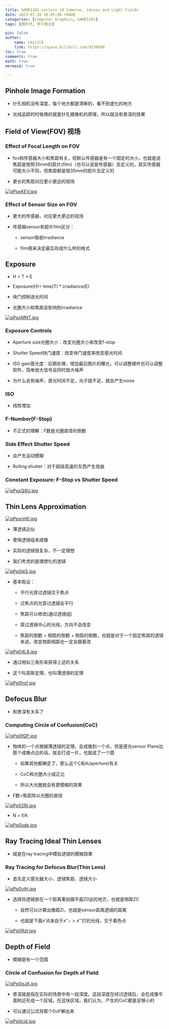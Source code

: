 ```yaml
---
title: GAMES101-Lecture 19 Cameras, Lenses and Light Fields
date: 2023-07-28 16:05:00 +0800
categories: [Computer Graphics, GAMES101]
tags: [图形学, 学习笔记]

pin: false
author: 
    name: CALL1CE
    link: https://space.bilibili.com/9330604
toc: true
comments: true
math: true
mermaid: true

---
```


## Pinhole Image Formation

* 针孔相机没有深度，每个地方都是清晰的，看不到虚化的地方

* 光线追踪的时候用的就是针孔摄像机的原理，所以就没有景深的效果

## Field of View(FOV) 视场

### Effect of Focal Length on FOV

* fov和传感器大小和焦距有关，但默认传感器是有一个固定的大小，也就是说焦距是按照35mm的胶片(film)（也可以说是传感器）去定义的，其实传感器可能大小不同，但焦距都是按35mm的胶片去定义的

* 更长的焦距对应更小更远的视场

[![pPpxKEV.jpg](https://s1.ax1x.com/2023/07/31/pPpxKEV.jpg)](https://imgse.com/i/pPpxKEV)

### Effect of Sensor Size on FOV

* 更大的传感器，对应更大更近的视场

* 传感器sensor和胶片film区分：
  
  * sensor吸收irradiance
  
  * film用来决定最后存成什么样的格式



## Exposure

* H = T \* E

* Exposure(H)= time(T) \* irradiance(E)

* 快门控制进光时间

* 光圈大小和焦距会影响到irradiance

[![pPpxMNT.jpg](https://s1.ax1x.com/2023/07/31/pPpxMNT.jpg)](https://imgse.com/i/pPpxMNT)

### Exposure Controls

* Aperture size光圈大小：改变光圈大小来改变f-stop

* Shutter Speed快门速度：改变快门速度来改变感光时间

* ISO gain感光度：后期处理，增加最后图片的曝光，可以调整硬件也可以调整软件，简单放大信号会同时放大噪声

* 为什么会有噪声，感光时间不足，光子就不足，就会产生noise

### ISO

* 线性增加

### F-Number(F-Stop)

* 不正式的理解：F数是光圈直径的倒数

### Side Effect Shutter Speed

* 会产生运动模糊

* Rolling shutter：对于超级高速的东西产生扭曲

### Constant Exposure: F-Stop vs Shutter Speed

[![pPpxQ4U.jpg](https://s1.ax1x.com/2023/07/31/pPpxQ4U.jpg)](https://imgse.com/i/pPpxQ4U)

## Thin Lens Approximation

[![pPpxnH0.jpg](https://s1.ax1x.com/2023/07/31/pPpxnH0.jpg)](https://imgse.com/i/pPpxnH0)

* 薄透镜近似

* 使用透镜组来成像

* 实际的透镜很复杂，不一定理想

* 我们考虑的是理想化的透镜

[![pPp0IeS.jpg](https://s1.ax1x.com/2023/07/30/pPp0IeS.jpg)](https://imgse.com/i/pPp0IeS)

* 基本假设：
  
  * 平行光穿过透镜交于焦点
  
  * 过焦点的光穿过透镜会平行
  
  * 焦距可以修改(通过透镜组)
  
  * 穿过透镜中心的光线，方向不会改变
  
  * 焦距的倒数 = 相距的倒数 + 物距的倒数，也就是对于一个固定焦距的透镜来说，改变物距相距也一定会跟着改

[![pPp04L8.jpg](https://s1.ax1x.com/2023/07/30/pPp04L8.jpg)](https://imgse.com/i/pPp04L8)

* 通过相似三角形来获得上述的关系

* 这个叫高斯定理，也叫薄透镜的定理

[![pPp0hsf.jpg](https://s1.ax1x.com/2023/07/30/pPp0hsf.jpg)](https://imgse.com/i/pPp0hsf)

## Defocus Blur

* 和景深有关系了

### Computing Circle of Confusion(CoC)

[![pPp0fQP.jpg](https://s1.ax1x.com/2023/07/30/pPp0fQP.jpg)](https://imgse.com/i/pPp0fQP)

* 物体的一个点根据薄透镜的定理，会成像到一个点，但是感光sensor Plane比那个成像点远的话，就会打成一片，也就成了一个圆
  
  * 如果其他都确定了，那么这个C和A(aperture)有关
  
  * CoC和光圈大小成正比
  
  * 所以大光圈就会有更模糊的效果

* F数=焦距除以光圈的直径

[![pPp02RI.jpg](https://s1.ax1x.com/2023/07/30/pPp02RI.jpg)](https://imgse.com/i/pPp02RI)

* N = f/A

[![pPp0sde.jpg](https://s1.ax1x.com/2023/07/30/pPp0sde.jpg)](https://imgse.com/i/pPp0sde)

## Ray Tracing Ideal Thin Lenses

* 就是在ray tracing中模拟透镜的模糊效果

### Ray Tracing for Defocus Blur(Thin Lens)

* 首先定义感光器大小、透镜焦距、透镜大小

[![pPp0yIH.jpg](https://s1.ax1x.com/2023/07/30/pPp0yIH.jpg)](https://imgse.com/i/pPp0yIH)

* 选择将透镜放在一个距离重拍摄平面Z0远的地方，也就是物距Z0
  
  * 自然可以计算出像距Zi，也就是sensor距离透镜的距离
  
  * 也就是下面$x\prime$点来自于$x\prime\prime -> x\prime\prime\prime$打的光线，交于着色点

[![pPp0Rzt.jpg](https://s1.ax1x.com/2023/07/30/pPp0Rzt.jpg)](https://imgse.com/i/pPp0Rzt)

## Depth of Field

* 模糊是有一个范围

### Circle of Confusion for  Depth of Field

[![pPp0gJA.jpg](https://s1.ax1x.com/2023/07/30/pPp0gJA.jpg)](https://imgse.com/i/pPp0gJA)

* 景深就是指在实际的场景中有一段深度，这段深度在经过透镜后，会在成像平面附近形成一个区域，在这块区域，我们认为，产生的CoC都是足够小的

* 可以通过公式将那个DoF解出来

[![pPp0cid.jpg](https://s1.ax1x.com/2023/07/30/pPp0cid.jpg)](https://imgse.com/i/pPp0cid)
